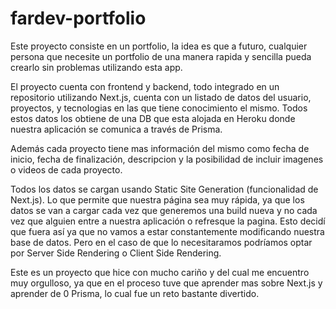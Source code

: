 # fardev-portfolio

Este proyecto consiste en un portfolio, la idea es que a futuro, cualquier persona que necesite un portfolio de una manera rapida y sencilla pueda crearlo sin problemas utilizando esta app.

El proyecto cuenta con frontend y backend, todo integrado en un repositorio utilizando Next.js, cuenta con un listado de datos del usuario, proyectos, y tecnologias en las que tiene conocimiento el mismo. Todos estos datos los obtiene de una DB que esta alojada en Heroku donde nuestra aplicación se comunica a través de Prisma.

Además cada proyecto tiene mas información del mismo como fecha de inicio, fecha de finalización, descripcion y la posibilidad de incluir imagenes o videos de cada proyecto.

Todos los datos se cargan usando Static Site Generation (funcionalidad de Next.js). Lo que permite que nuestra página sea muy rápida, ya que los datos se van a cargar cada vez que generemos una build nueva y no cada vez que alguien entre a nuestra aplicación o refresque la pagina. Esto decidí que fuera así ya que no vamos a estar constantemente modificando nuestra base de datos. Pero en el caso de que lo necesitaramos podríamos optar por Server Side Rendering o Client Side Rendering.

Este es un proyecto que hice con mucho cariño y del cual me encuentro muy orgulloso, ya que en el proceso tuve que aprender mas sobre Next.js y aprender de 0 Prisma, lo cual fue un reto bastante divertido.
